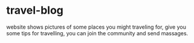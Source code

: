 # travel-blog
website 
shows pictures of some places you might traveling for,
give you some tips for travelling,
you can join the community and send massages.
